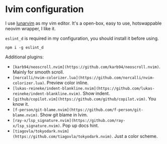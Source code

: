 # lvim configuration

I use [lunarvim](https://www.lunarvim.org/) as my vim editor. It's a open-box, easy to use, hotswappable neovim wrapper, I like it.

`eslint_d` is required in my configuration, you should install it before using.
```shell
npm i -g eslint_d
```

Additional plugins:

- `[karb94/neoscroll.nvim](https://github.com/karb94/neoscroll.nvim)`. Mainly for smooth scroll.
- `[norcalli/nvim-colorizer.lua](https://github.com/norcalli/nvim-colorizer.lua)`. Preview color inline.
- `[lukas-reineke/indent-blankline.nvim](https://github.com/lukas-reineke/indent-blankline.nvim)`. Show indent.
- `[github/copilot.vim](https://github.com/github/copilot.vim)`. You know it.
- `[f-person/git-blame.nvim](https://github.com/f-person/git-blame.nvim)`. Show git blame in lvim.
- `[ray-x/lsp_signature.nvim](https://github.com/ray-x/lsp_signature.nvim)`. Pop up docs hint.
- `[tiagovla/tokyodark.nvim](https://github.com/tiagovla/tokyodark.nvim)`. Just a color scheme.

